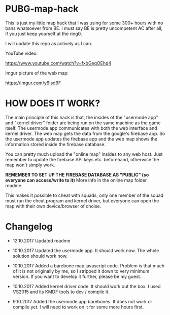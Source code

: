 # PUBG-map-hack

This is just my little map hack that I was using for some 300+ hours with no bans whatsoever from BE. I must say BE is pretty uncompetent AC after all, if you just keep yourself at the ring0.

I will update this repo as actively as I can.

YouTube video:

https://www.youtube.com/watch?v=fxbGeqOEhq4

Imgur picture of the web map:

https://imgur.com/y6Isd9F


# HOW DOES IT WORK?

The main principle of this hack is that, the insides of the "usermode app" and "kernel driver" folder are being run on the same machine as the game itself. The usermode app communicates with both the web interface and kernel driver. The web map gets the data from the google's firebase app. So the usermode app updates the firebase app and the web map shows the information stored inside the firebase database.

You can pretty much upload the "online map" insides to any web host. Just remember to update the firebase API keys etc. beforehand, otherwise the map won't simply work.

**REMEMBER TO SET UP THE FIREBASE DATABASE AS "PUBLIC" (so everyone can access/write to it)** More info in the online map folder readme.

This makes it possible to cheat with squads; only one member of the squad must run the cheat program and kernel driver, but everyone can open the map with their own device/browser of choise.


# Changelog

* 12.10.2017 Updated readme

* 10.10.2017 Updated the usermode app. It should work now. The whole solution should work now.

* 10.10.2017 Added a barebone map javascript code. Problem is that much of it is not originally by me, so I stripped it down to very minimum version. If you want to develop it further, please be my guest.

* 10.10.2017 Added kernel driver code. It should work out the box. I used VS2015 and its KMDF tools to dev / compile it.

* 9.10.2017 Added the usermode app barebones. It does not work or compile yet. I will need to work on it for some more hours first.
